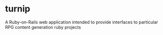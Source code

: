 # turnip
A Ruby-on-Rails web application intended to provide interfaces to particular RPG content generation ruby projects
